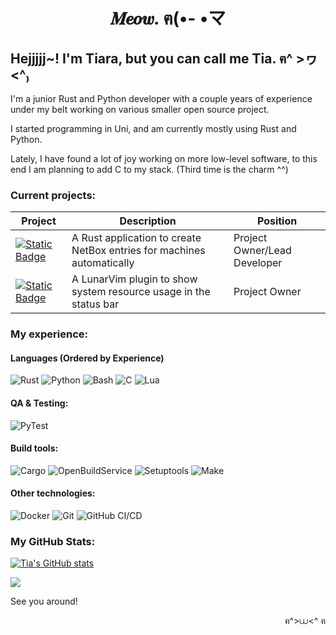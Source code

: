 <h1 align="center">
  𝑴𝒆𝒐𝒘. ฅ(•- •マ
</h1>


## Hejjjjj~! I'm Tiara, but you can call me Tia. ฅ^ >ヮ<^₎

I'm a junior Rust and Python developer with a couple years of experience under my belt working on various smaller open source project.

I started programming in Uni, and am currently mostly using Rust and Python.

Lately, I have found a lot of joy working on more low-level software, to this end I am planning to add C to my stack.
(Third time is the charm ^^)

### Current projects:

|Project|Description|Position|
|------------|-----------|--------|
|[![Static Badge](https://img.shields.io/badge/%20Nazara-Nazara?style=flat-square&logo=rust&logoColor=red&color=black)](https://github.com/The-Nazara-Project/Nazara)|A Rust application to create NetBox entries for machines automatically|Project Owner/Lead Developer|
|[![Static Badge](https://img.shields.io/badge/%20SysMon-SysMon?style=flat-square&logo=lua&logoColor=darkblue&color=black)](https://github.com/TiaraNivani/sysmon.nvim)|A LunarVim plugin to show system resource usage in the status bar|Project Owner|

### My experience:

#### Languages (Ordered by Experience)

![Rust](https://img.shields.io/badge/rust--orange?style=for-the-badge&logo=rust&logoColor=orange)
![Python](https://img.shields.io/badge/python--brightgreen?style=for-the-badge&logo=python&logoColor=brightgreen)
![Bash](https://img.shields.io/badge/bash--olive?style=for-the-badge&logo=GNUbash&logoColor=olive)
![C](https://img.shields.io/badge/c--blue?style=for-the-badge&logo=c&logoColor=blue)
![Lua](https://img.shields.io/badge/lua--darkblue?style=for-the-badge&logo=lua&logoColor=darkblue)

#### QA & Testing:

![PyTest](https://img.shields.io/badge/pytest--brightgreen?style=for-the-badge&logo=pytest&logoColor=brightgreen)

#### Build tools:

![Cargo](https://img.shields.io/badge/cargo--orange?style=for-the-badge&logo=rust&logoColor=orange)
![OpenBuildService](https://img.shields.io/badge/open_build_service--green?style=for-the-badge)
![Setuptools](https://img.shields.io/badge/setuptools--yellow?style=for-the-badge&logo=pypi&logoColor=yellow)
![Make](https://img.shields.io/badge/make--red?style=for-the-badge&logo=make&logoColor=red)

#### Other technologies:

![Docker](https://img.shields.io/badge/docker--cyan?style=for-the-badge&logo=docker&logoColor=cyan)
![Git](https://img.shields.io/badge/Git--orange?style=for-the-badge&logo=git&logoColor=orange)
![GitHub CI/CD](https://img.shields.io/badge/github_CI\/CD--white?style=for-the-badge&logo=githubactions&logoColor=white)

### My GitHub Stats:

[![Tia's GitHub stats](https://github-readme-stats.vercel.app/api?username=TiaraNivani&&hide_border=true&count_private=true&hide_title=true&show_icons=true&theme=transparent)](https://github.com/anuraghazra/github-readme-stats)

<img src="https://github-profile-summary-cards.vercel.app/api/cards/most-commit-language?username=TiaraNivani&theme=transparent" />

See you around!

<p align="right">ฅ^>⩊<^ ฅ</p>
